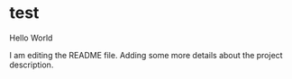
# test
Hello World

I am editing the README file. Adding some more details about the project description.
